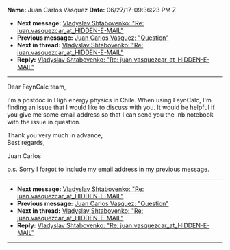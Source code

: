 **Name:** Juan Carlos Vasquez
**Date:** 06/27/17-09:36:23 PM Z

  - **Next message:** [Vladyslav Shtabovenko: "Re:
    juan.vasquezcar_at_HIDDEN-E-MAIL"](1285.html)
  - **Previous message:** [Juan Carlos Vasquez: "Question"](1283.html)
  - **Next in thread:** [Vladyslav Shtabovenko: "Re:
    juan.vasquezcar_at_HIDDEN-E-MAIL"](1285.html)
  - **Reply:** [Vladyslav Shtabovenko: "Re:
    juan.vasquezcar_at_HIDDEN-E-MAIL"](1285.html)

-----

Dear FeynCalc team,  

I'm a postdoc in High energy physics in Chile. When using FeynCalc, I'm
finding an issue that I would like to discuss with you. It would be
helpful if you give me some email address so that I can send you the .nb
notebook with the issue in question.  

Thank you very much in advance,  
Best regards,  

Juan Carlos  

p.s. Sorry I forgot to include my email address in my previous
message.  

-----

  - **Next message:** [Vladyslav Shtabovenko: "Re:
    juan.vasquezcar_at_HIDDEN-E-MAIL"](1285.html)
  - **Previous message:** [Juan Carlos Vasquez: "Question"](1283.html)
  - **Next in thread:** [Vladyslav Shtabovenko: "Re:
    juan.vasquezcar_at_HIDDEN-E-MAIL"](1285.html)
  - **Reply:** [Vladyslav Shtabovenko: "Re:
    juan.vasquezcar_at_HIDDEN-E-MAIL"](1285.html)

-----

